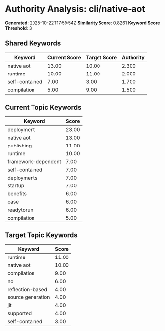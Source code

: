 # Authority Analysis: cli/native-aot

**Generated**: 2025-10-22T17:59:54Z
**Similarity Score**: 0.8261
**Keyword Score Threshold**: 3

## Shared Keywords

| Keyword | Current Score | Target Score | Authority |
|---------|---------------|--------------|-----------|
| native aot | 13.00 | 10.00 | 2.300 |
| runtime | 10.00 | 11.00 | 2.000 |
| self-contained | 7.00 | 3.00 | 1.700 |
| compilation | 5.00 | 9.00 | 1.500 |

## Current Topic Keywords

| Keyword | Score |
|---------|-------|
| deployment | 23.00 |
| native aot | 13.00 |
| publishing | 11.00 |
| runtime | 10.00 |
| framework-dependent | 7.00 |
| self-contained | 7.00 |
| deployments | 7.00 |
| startup | 7.00 |
| benefits | 6.00 |
| case | 6.00 |
| readytorun | 6.00 |
| compilation | 5.00 |

## Target Topic Keywords

| Keyword | Score |
|---------|-------|
| runtime | 11.00 |
| native aot | 10.00 |
| compilation | 9.00 |
| no | 6.00 |
| reflection-based | 4.00 |
| source generation | 4.00 |
| jit | 4.00 |
| supported | 4.00 |
| self-contained | 3.00 |

